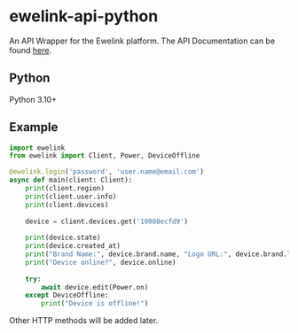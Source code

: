 # ewelink-api-python
An API Wrapper for the Ewelink platform.
The API Documentation can be found [here](https://coolkit-technologies.github.io/eWeLink-API/#/en).

## Python
Python 3.10+

## Example
```py
import ewelink
from ewelink import Client, Power, DeviceOffline

@ewelink.login('password', 'user.name@email.com')
async def main(client: Client):
    print(client.region)
    print(client.user.info)
    print(client.devices)
    
    device = client.devices.get('10008ecfd9')
    
    print(device.state)
    print(device.created_at)
    print("Brand Name:", device.brand.name, "Logo URL:", device.brand.logo.url)
    print("Device online?", device.online)
    
    try:
        await device.edit(Power.on)
    except DeviceOffline:
        print("Device is offline!")
```

Other HTTP methods will be added later.
